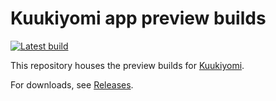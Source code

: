 # Kuukiyomi app preview builds

[![Latest build](https://img.shields.io/github/v/release/LuftVerbot/kuukiyomi-preview.svg?maxAge=3600&label=Latest%20build)](https://github.com/LuftVerbot/kuukiyomi-preview/releases)

This repository houses the preview builds for [Kuukiyomi](https://github.com/LuftVerbot/kuukiyomi).

For downloads, see [Releases](https://github.com/jmir1/kuukiyomi-preview/releases).
